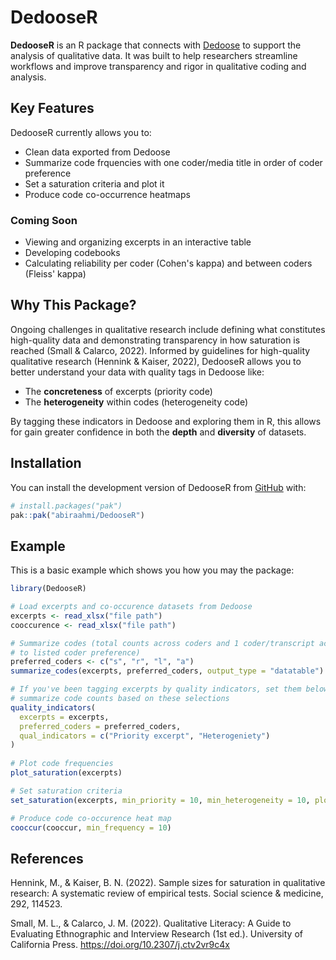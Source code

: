 
# DedooseR 

<!-- badges: start -->
<!-- badges: end -->

**DedooseR** is an R package that connects with 
[Dedoose](https://www.dedoose.com/) to support the analysis of qualitative data.
It was built to help researchers streamline workflows and improve transparency 
and rigor in qualitative coding and analysis.

## Key Features

DedooseR currently allows you to:

- Clean data exported from Dedoose
- Summarize code frquencies with one coder/media title in order of coder preference
- Set a saturation criteria and plot it
- Produce code co-occurrence heatmaps  

### Coming Soon

- Viewing and organizing excerpts in an interactive table
- Developing codebooks  
- Calculating reliability per coder (Cohen's kappa) and between coders 
(Fleiss' kappa)

## Why This Package?

Ongoing challenges in qualitative research include defining what constitutes 
high-quality data and demonstrating transparency in how saturation is 
reached (Small & Calarco, 2022). Informed by guidelines for high-quality 
qualitative research (Hennink & Kaiser, 2022), DedooseR allows you to
better understand your data with quality tags in Dedoose like:

- The **concreteness** of excerpts (priority code)
- The **heterogeneity** within codes  (heterogeneity code)

By tagging these indicators in Dedoose and exploring them in R, 
this allows for gain greater confidence in both the **depth** and **diversity** 
of datasets.

## Installation

You can install the development version of DedooseR from 
[GitHub](https://github.com/) with:

``` r
# install.packages("pak")
pak::pak("abiraahmi/DedooseR")
```

## Example

This is a basic example which shows you how you may the package:

``` r
library(DedooseR)

# Load excerpts and co-occurence datasets from Dedoose
excerpts <- read_xlsx("file path")
cooccurence <- read_xlsx("file path")

# Summarize codes (total counts across coders and 1 coder/transcript according
# to listed coder preference)
preferred_coders <- c("s", "r", "l", "a")
summarize_codes(excerpts, preferred_coders, output_type = "datatable")

# If you've been tagging excerpts by quality indicators, set them below and 
# summarize code counts based on these selections
quality_indicators(
  excerpts = excerpts,
  preferred_coders = preferred_coders,
  qual_indicators = c("Priority excerpt", "Heterogeniety")
)
                                         
# Plot code frequencies
plot_saturation(excerpts)

# Set saturation criteria
set_saturation(excerpts, min_priority = 10, min_heterogeneity = 10, plot = FALSE)

# Produce code co-occurence heat map
cooccur(cooccur, min_frequency = 10)

```

## References
Hennink, M., & Kaiser, B. N. (2022). Sample sizes for saturation in qualitative 
research: A
systematic review of empirical tests. Social science & medicine, 292, 114523.

Small, M. L., & Calarco, J. M. (2022). Qualitative Literacy: A Guide to 
Evaluating
Ethnographic and Interview Research (1st ed.). University of California Press. 
https://doi.org/10.2307/j.ctv2vr9c4x 


